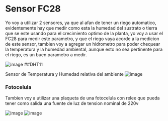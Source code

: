 # Sensor FC28

Yo voy a utilizar 2 sensores, ya que al afan de tener un riego automatico, evidentemente hay que medir como esta la humedad del sustrato o 
tierra que se este usando para el crecimiento optimo de la planta, yo voy a usar el FC28 para medir este parametro, y que el riego vaya acorde a la medicion de este sensor, tambien voy a agregar un hidrometro para poder chequear la temperatura y la humedad ambiental, aunque esto no sea pertinente para el riego, es un buen parametro a medir.

![image](https://github.com/user-attachments/assets/7a06dbf5-e0bb-40ec-8d26-09ad122b3434)
##DHT11

Sensor de Temperatura y Humedad relativa del ambiente
![image](https://github.com/user-attachments/assets/ab601a71-06eb-4c3c-9255-8e21df1624ff)


### Fotocelula

Tambien voy a utilizar una plaqueta de una fotocelula con relee que pueda tener como salida una fuente de luz de tension nominal de 220v

![image](https://github.com/user-attachments/assets/0f2056be-aa21-43f6-a625-59dc216d14d3)
![image](https://github.com/user-attachments/assets/6e5d0d94-e86f-4872-82d6-81d71409820d)



